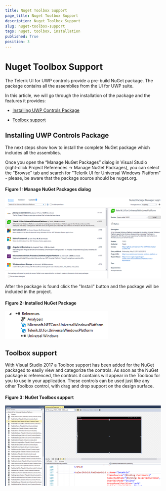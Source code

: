 ```yaml
---
title: Nuget Toolbox Support
page_title: Nuget Toolbox Support
description: Nuget Toolbox Support
slug: nuget-toolbox-support
tags: nuget, toolbox, installation
published: True
position: 3
---
```


# Nuget Toolbox Support

The Telerik UI for UWP controls provide a pre-build NuGet package. The package contains all the assemblies from the UI for UWP suite.

In this article, we will go through the installation of the package and the features it provides:

* [Installing UWP Controls Package](#installing-uwp-controls-package)

* [Toolbox support](#toolbox-support)

## Installing UWP Controls Package

The next steps show how to install the complete NuGet package which includes all the assemblies.

Once you open the “Manage NuGet Packages” dialog in Visual Studio (right-click Project References -> Manage NuGet Packages), you can select the "Browse" tab and search for "Telerik UI for Universal Windows Platform" - please, be aware that the package source should be nuget.org.

#### __Figure 1: Manage NuGet Packages dialog__

![](images/nuget-toolbox-support-1.png)

After the package is found click the "Install" button and the package will be included in the project.

#### __Figure 2: Installed NuGet Package__

![](images/nuget-toolbox-support-2.png)

## Toolbox support

With Visual Studio 2017 a Toolbox support has been added for the NuGet packaged to easily view and categorize the controls. As soon as the NuGet package is referenced, the controls it contains will appear in the Toolbox for you to use in your application. These controls can be used just like any other Toolbox control, with drag and drop support on the design surface.

#### __Figure 3: NuGet Toolbox support__

![](images/nuget-toolbox-support-3.png)

